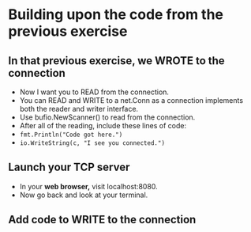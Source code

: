 # Building upon the code from the previous exercise

## In that previous exercise, we WROTE to the connection

* Now I want you to READ from the connection.
* You can READ and WRITE to a net.Conn as a connection implements both the reader and writer interface.
* Use bufio.NewScanner() to read from the connection.
* After all of the reading, include these lines of code:
* `fmt.Println("Code got here.")`
* `io.WriteString(c, "I see you connected.")`

## Launch your TCP server

* In your **web browser,** visit localhost:8080.
* Now go back and look at your terminal.

## Add code to WRITE to the connection
